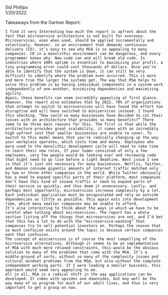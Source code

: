 Sid Phillips	
1/20/2022

Takeaways from the Gartner Report:

	I find it very Interesting how much the report is upfront about the fact that microservice architecture is not built for everyone. Microservices, even when used, should be applied incrementally and selectively. However, in an environment that demands continuous delivery (CD), it’s easy to see why MSA is so appealing to many companies. CD in a monolithic environment can be dangerous, and every programmer knows why. New code can and will break old code. In industries where 100% uptime is essential to maximizing your profit, a tiny programming error could cost thousands of dollars. Once you’re able to identify that the system is down, it can still be very difficult to identify where the problem even occurred. This is more and more true the larger the systems get. The way that MSA helps to solve this problem is by having individual components in a system work independently of one-another, minimizing dependencies and maximizing agility. 
	Again, these benefits can seem incredibly appealing at first glance. However, the report also estimates that by 2022, 70% of organizations that attempt to switch to microservices will have found the effort too disruptive and will have switched to miniservices instead. I found this shocking. “How could so many businesses have decided to cut their losses with an architecture that provides so many benefits?” There seem to be three main reasons for this. The first is that while the architecture provides great scalability, it comes with an incredibly high upfront cost that smaller businesses are unable to cover. To switch to this model means that you’re radically changing up the way your workplace operates, which costs time and money. Employees who were used to the monolithic development cycle will need to take time to learn their new roles. If your teams consisted of only a few employees, very few people would be looking over and reviewing code that might need to go live before a tight deadline. Next issue I see is that it’s just not necessary for many businesses. Netflix, Twitter, and Amazon consume gigantic amounts of internet traffic matched only by two or three other companies in the world. While Twitter obviously has a need to expand specific parts of their platform, most companies don’t have this kind of insane traffic or need to expand parts of their service so quickly, and thus deem it unnecessary. Lastly, and perhaps most importantly, microservices increase complexity by a lot. Each individual application must be encapsulated and rely on outside dependencies as little as possible. This again eats into development time, which many smaller companies may be unable to afford.
	It’s also interesting to think about the ways in which we have to be careful when talking about microservices. The report has a whole section listing off the things that microservices are not, and I’d bet that this has a lot to do with the “microservice-washing” that companies try to sell potential investors on. Perhaps the reason that so much confusion exists around the topic is because certain companies want that confusion. 
	The concept of miniservices is of course the most compelling of the microservice alternatives. Although it seems to be an implementation of MSA with much more relaxed constraints, this would be the obvious solution to many of the problems that come with the MSA. It’s a middle-ground of sorts, without so many of the complexity issues and cultural mindset problems from the MSA, but also without the complete independent working parts. If I were leading a smaller business, this approach would seem very appealing to me.
	All in all, MSA is a radical shift in the way applications can be developed. It comes with upsides and downsides, but may well be the way many of us program for much of our adult lives, and thus is very important to get a grasp on now.
